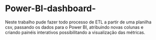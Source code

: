 # Power-BI-dashboard-

Neste trabalho pude fazer todo processo de ETL a partir de uma planilha csv, passando os dados para o Power BI, atribuindo novas colunas e criando painéis interativos possibilitando a visualização das métricas. 

